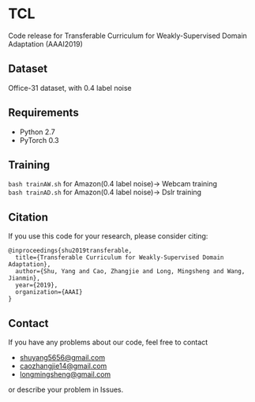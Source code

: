 # TCL

Code release for Transferable Curriculum for Weakly-Supervised Domain Adaptation (AAAI2019)

## Dataset

Office-31 dataset, with 0.4 label noise

## Requirements

* Python 2.7
* PyTorch 0.3

## Training

`bash trainAW.sh` for Amazon(0.4 label noise)-> Webcam training <br>
`bash trainAD.sh` for Amazon(0.4 label noise)-> Dslr training

## Citation
If you use this code for your research, please consider citing:<br>

```
@inproceedings{shu2019transferable,
  title={Transferable Curriculum for Weakly-Supervised Domain Adaptation},
  author={Shu, Yang and Cao, Zhangjie and Long, Mingsheng and Wang, Jianmin},
  year={2019},
  organization={AAAI}
}
```

## Contact
If you have any problems about our code, feel free to contact<br>

* shuyang5656@gmail.com
* caozhangjie14@gmail.com
* longmingsheng@gmail.com<br>

or describe your problem in Issues.